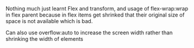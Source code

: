 Nothing much just learnt Flex and transform, and usage of flex-wrap:wrap in flex parent because in flex items get shrinked that their original size of space is not available which is bad.

Can also use overflow:auto to increase the screen width rather than shrinking the width of elements
